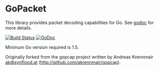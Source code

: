 # GoPacket

This library provides packet decoding capabilities for Go.
See [godoc](https://godoc.org/github.com/fako1024/gopacket) for more details.

[![Build Status](https://travis-ci.org/google/gopacket.svg?branch=master)](https://travis-ci.org/google/gopacket)
[![GoDoc](https://godoc.org/github.com/fako1024/gopacket?status.svg)](https://godoc.org/github.com/fako1024/gopacket)

Minimum Go version required is 1.5.

Originally forked from the gopcap project written by Andreas
Krennmair <ak@synflood.at> (http://github.com/akrennmair/gopcap).
